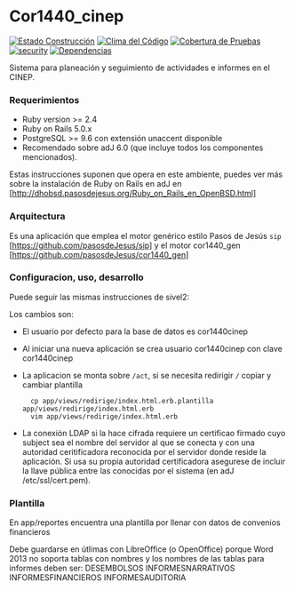 # Cor1440_cinep
[![Estado Construcción](https://api.travis-ci.org/pasosdeJesus/cor1440_cinep.svg?branch=master)](https://travis-ci.org/pasosdeJesus/cor1440_cinep) [![Clima del Código](https://codeclimate.com/github/pasosdeJesus/cor1440_cinep/badges/gpa.svg)](https://codeclimate.com/github/pasosdeJesus/cor1440_cinep) [![Cobertura de Pruebas](https://codeclimate.com/github/pasosdeJesus/cor1440_cinep/badges/coverage.svg)](https://codeclimate.com/github/pasosdeJesus/cor1440_cinep) [![security](https://hakiri.io/github/pasosdeJesus/cor1440_cinep/master.svg)](https://hakiri.io/github/pasosdeJesus/cor1440_cinep/master) [![Dependencias](https://gemnasium.com/pasosdeJesus/cor1440_cinep.svg)](https://gemnasium.com/pasosdeJesus/cor1440_cinep) 

Sistema para planeación y seguimiento de actividades e informes en el CINEP.

### Requerimientos
* Ruby version >= 2.4
* Ruby on Rails 5.0.x
* PostgreSQL >= 9.6 con extensión unaccent disponible
* Recomendado sobre adJ 6.0 (que incluye todos los componentes mencionados).  

Estas instrucciones suponen que opera en este ambiente, puedes ver más sobre
la instalación de Ruby on Rails en adJ en 
[http://dhobsd.pasosdejesus.org/Ruby_on_Rails_en_OpenBSD.html]


### Arquitectura
Es una aplicación que emplea el motor genérico estilo Pasos de Jesús ```sip```
 [https://github.com/pasosdeJesus/sip]
y el motor cor1440_gen [https://github.com/pasosdeJesus/cor1440_gen]

### Configuracion, uso, desarrollo

Puede seguir las mismas instrucciones de sivel2:

Los cambios son:

* El usuario por defecto para la base de datos es cor1440cinep
* Al iniciar una nueva aplicación se crea usuario cor1440cinep con clave
  cor1440cinep
* La aplicacion se monta sobre ```/act```, si se necesita redirigir ```/```
  copiar y cambiar plantilla
  ```
	cp app/views/redirige/index.html.erb.plantilla app/views/redirige/index.html.erb
	vim app/views/redirige/index.html.erb
  ```

* La conexión LDAP si la hace cifrada requiere un certificao firmado cuyo
  subject sea el nombre del servidor al que se conecta y con una autoridad
  ceritificadora reconocida por el servidor donde reside la aplicación.
  Si usa su propia autoridad certificadora asegurese de incluir la llave
  pública entre las conocidas por el sistema (en adJ /etc/ssl/cert.pem).

### Plantilla

En app/reportes encuentra una plantilla por llenar con datos de convenios financieros

Debe guardarse en útlimas con LibreOffice (o OpenOffice) porque Word 2013 no soporta 
tablas con nombres y los nombres de las tablas para informes deben ser:
DESEMBOLSOS
INFORMESNARRATIVOS
INFORMESFINANCIEROS
INFORMESAUDITORIA


